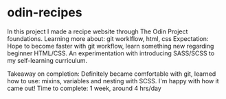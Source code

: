 # odin-recipes
In this project I made a recipe website through The Odin Project foundations.
Learning more about: git worklflow, html, css
Expectation: Hope to become faster with git workflow, learn something new regarding beginner HTML/CSS. 
An experimentation with introducing SASS/SCSS to my self-learning curriculum. 

Takeaway on completion: Definitely became comfortable with git, learned how to use: mixins, variables and nesting with SCSS. I'm happy with how it came out!
Time to complete: 1 week, around 4 hrs/day